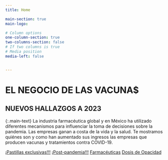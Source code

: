 ```yaml
---
title: Home

main-section: true
main-logo:

# Column options
one-column-section: true
two-columns-section: false
# If two columns is true
# Media position
media-left: false


---
```

# EL NEGOCIO DE LAS VACUNA$

## NUEVOS HALLAZGOS A 2023

{:.main-text}
La industria farmacéutica global y en México ha utilizado diferentes mecanismos para influenciar la toma de decisiones sobre la pandemia. Las empresas ganan a costa de la vida y la salud. Te mostramos quiénes son y como han aumentado sus ingresos las empresas que producen vacunas y tratamientos contra COVID-19.

[¡Pastillas exclusivas!!!](/vacunas-2023/antivirales)
[¡Post-pandemia!!!](/vacunas-2023/postpandemia)
[Farmacéuticas](/vacunas-2023/industria-farmaceutica)
[Dosis de Opacidad](/vacunas-2023/contratos-y-beneficiarias)





